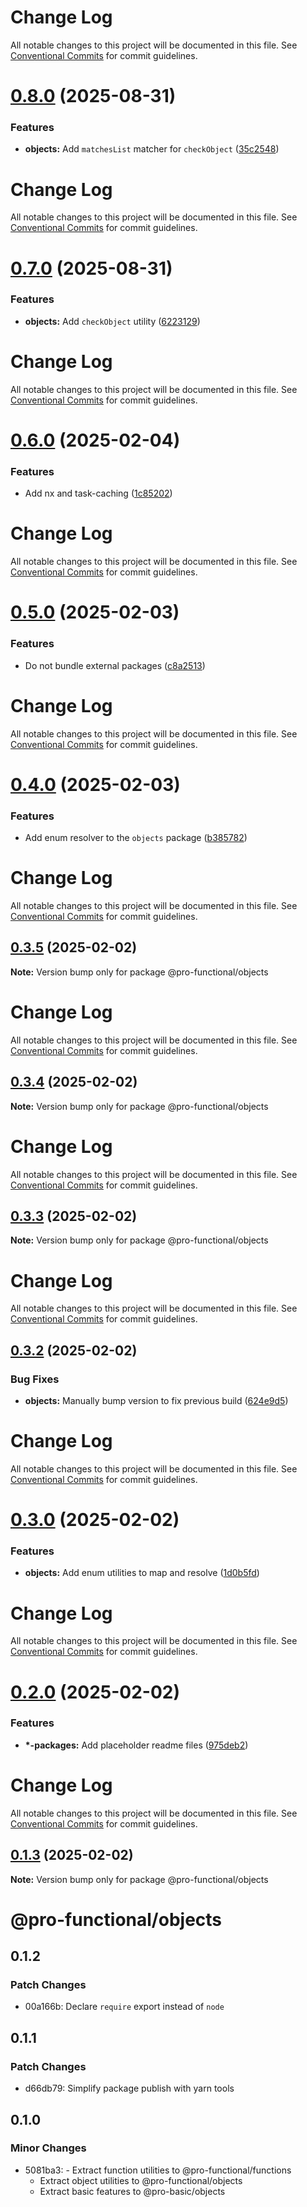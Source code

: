 # Change Log

All notable changes to this project will be documented in this file. See
[Conventional Commits](https://conventionalcommits.org) for commit guidelines.

# [0.8.0](https://github.com/harish-prakash/pro-functional/compare/@pro-functional/objects@0.7.0...@pro-functional/objects@0.8.0) (2025-08-31)

### Features

- **objects:** Add `matchesList` matcher for `checkObject`
  ([35c2548](https://github.com/harish-prakash/pro-functional/commit/35c25482b45e28cddb72901b93c82891f8678413))

# Change Log

All notable changes to this project will be documented in this file. See
[Conventional Commits](https://conventionalcommits.org) for commit guidelines.

# [0.7.0](https://github.com/harish-prakash/pro-functional/compare/@pro-functional/objects@0.6.0...@pro-functional/objects@0.7.0) (2025-08-31)

### Features

- **objects:** Add `checkObject` utility
  ([6223129](https://github.com/harish-prakash/pro-functional/commit/6223129df47378347e3f45614baffb51101d620c))

# Change Log

All notable changes to this project will be documented in this file. See
[Conventional Commits](https://conventionalcommits.org) for commit guidelines.

# [0.6.0](https://github.com/harish-prakash/pro-functional/compare/@pro-functional/objects@0.5.0...@pro-functional/objects@0.6.0) (2025-02-04)

### Features

- Add nx and task-caching
  ([1c85202](https://github.com/harish-prakash/pro-functional/commit/1c85202ab84efecd9b9434f071d4cf74eec71080))

# Change Log

All notable changes to this project will be documented in this file. See
[Conventional Commits](https://conventionalcommits.org) for commit guidelines.

# [0.5.0](https://github.com/harish-prakash/pro-functional/compare/@pro-functional/objects@0.4.0...@pro-functional/objects@0.5.0) (2025-02-03)

### Features

- Do not bundle external packages
  ([c8a2513](https://github.com/harish-prakash/pro-functional/commit/c8a2513a0319e4529f5eb00558543e3b572c2087))

# Change Log

All notable changes to this project will be documented in this file. See
[Conventional Commits](https://conventionalcommits.org) for commit guidelines.

# [0.4.0](https://github.com/harish-prakash/pro-functional/compare/@pro-functional/objects@0.3.5...@pro-functional/objects@0.4.0) (2025-02-03)

### Features

- Add enum resolver to the `objects` package
  ([b385782](https://github.com/harish-prakash/pro-functional/commit/b38578287739b3caaea81c05115ba68cbc670ed4))

# Change Log

All notable changes to this project will be documented in this file. See
[Conventional Commits](https://conventionalcommits.org) for commit guidelines.

## [0.3.5](https://github.com/harish-prakash/pro-functional/compare/@pro-functional/objects@0.3.4...@pro-functional/objects@0.3.5) (2025-02-02)

**Note:** Version bump only for package @pro-functional/objects

# Change Log

All notable changes to this project will be documented in this file. See
[Conventional Commits](https://conventionalcommits.org) for commit guidelines.

## [0.3.4](https://github.com/harish-prakash/pro-functional/compare/@pro-functional/objects@0.3.3...@pro-functional/objects@0.3.4) (2025-02-02)

**Note:** Version bump only for package @pro-functional/objects

# Change Log

All notable changes to this project will be documented in this file. See
[Conventional Commits](https://conventionalcommits.org) for commit guidelines.

## [0.3.3](https://github.com/harish-prakash/pro-functional/compare/@pro-functional/objects@0.3.2...@pro-functional/objects@0.3.3) (2025-02-02)

**Note:** Version bump only for package @pro-functional/objects

# Change Log

All notable changes to this project will be documented in this file. See
[Conventional Commits](https://conventionalcommits.org) for commit guidelines.

## [0.3.2](https://github.com/harish-prakash/pro-functional/compare/@pro-functional/objects@0.3.0...@pro-functional/objects@0.3.2) (2025-02-02)

### Bug Fixes

- **objects:** Manually bump version to fix previous build
  ([624e9d5](https://github.com/harish-prakash/pro-functional/commit/624e9d5e8662fc3a9dd688da1a75420d1481b378))

# Change Log

All notable changes to this project will be documented in this file. See
[Conventional Commits](https://conventionalcommits.org) for commit guidelines.

# [0.3.0](https://github.com/harish-prakash/pro-functional/compare/@pro-functional/objects@0.2.0...@pro-functional/objects@0.3.0) (2025-02-02)

### Features

- **objects:** Add enum utilities to map and resolve
  ([1d0b5fd](https://github.com/harish-prakash/pro-functional/commit/1d0b5fd8514c9d3659e01ce59aec5a5d42d987e5))

# Change Log

All notable changes to this project will be documented in this file. See
[Conventional Commits](https://conventionalcommits.org) for commit guidelines.

# [0.2.0](https://github.com/harish-prakash/pro-functional/compare/@pro-functional/objects@0.1.3...@pro-functional/objects@0.2.0) (2025-02-02)

### Features

- **\*-packages:** Add placeholder readme files
  ([975deb2](https://github.com/harish-prakash/pro-functional/commit/975deb27d8b3e3faaa20ddec29b45eb59d4fc628))

# Change Log

All notable changes to this project will be documented in this file. See
[Conventional Commits](https://conventionalcommits.org) for commit guidelines.

## [0.1.3](https://github.com/harish-prakash/pro-functional/compare/@pro-functional/objects@0.1.2...@pro-functional/objects@0.1.3) (2025-02-02)

**Note:** Version bump only for package @pro-functional/objects

# @pro-functional/objects

## 0.1.2

### Patch Changes

- 00a166b: Declare `require` export instead of `node`

## 0.1.1

### Patch Changes

- d66db79: Simplify package publish with yarn tools

## 0.1.0

### Minor Changes

- 5081ba3: - Extract function utilities to @pro-functional/functions
    - Extract object utilities to @pro-functional/objects
    - Extract basic features to @pro-basic/objects
